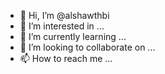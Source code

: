 - 👋 Hi, I’m @alshawthbi
- 👀 I’m interested in ...
- 🌱 I’m currently learning ...
- 💞️ I’m looking to collaborate on ...
- 📫 How to reach me ...

<!---
alshawthbi/alshawthbi is a ✨ special ✨ repository because its `README.md` (this file) appears on your GitHub profile.
You can click the Preview link to take a look at your changes.
--->
